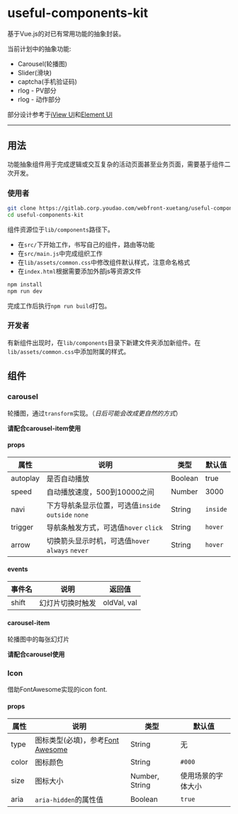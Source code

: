 # useful-components-kit

基于Vue.js的对已有常用功能的抽象封装。

当前计划中的抽象功能:

- Carousel(轮播图)
- Slider(滑块)
- captcha(手机验证码)
- rlog - PV部分
- rlog - 动作部分

部分设计参考于[iView UI](https://github.com/iview/iview)和[Element UI](http://element.eleme.io/#/zh-CN)

---

## 用法

功能抽象组件用于完成逻辑或交互复杂的活动页面甚至业务页面，需要基于组件二次开发。

### 使用者

```bash
git clone https://gitlab.corp.youdao.com/webfront-xuetang/useful-components-kit.git
cd useful-components-kit
```

组件资源位于`lib/components`路径下。

- 在`src/`下开始工作，书写自己的组件，路由等功能
- 在`src/main.js`中完成组织工作
- 在`lib/assets/common.css`中修改组件默认样式，注意命名格式
- 在`index.html`根据需要添加外部js等资源文件

```bash
npm install
npm run dev
```

完成工作后执行`npm run build`打包。

### 开发者

有新组件出现时，在`lib/components`目录下新建文件夹添加新组件。在`lib/assets/common.css`中添加附属的样式。

## 组件

### carousel

轮播图，通过`transform`实现。（*日后可能会改成更自然的方式*）

**请配合carousel-item使用**

#### props

属性 | 说明 | 类型 | 默认值
----|-----|------|-----
autoplay|是否自动播放|Boolean|true
speed|自动播放速度，500到10000之间|Number|3000
navi|下方导航条显示位置，可选值`inside` `outside` `none`|String|`inside`
trigger|导航条触发方式，可选值`hover` `click`|String|`hover`
arrow|切换箭头显示时机，可选值`hover` `always` `never`|String|`hover`

#### events

事件名|说明|返回值
-----|----|----
shift|幻灯片切换时触发|oldVal, val

#### carousel-item

轮播图中的每张幻灯片

**请配合carousel使用**

### Icon

借助FontAwesome实现的icon font.

#### props

属性 | 说明 | 类型 | 默认值
----|-----|------|-----
type|图标类型(必填)，参考[Font Awesome](http://fontawesome.io/icons/)|String|无
color|图标颜色|String|`#000`
size|图标大小|Number, String|使用场景的字体大小
aria|`aria-hidden`的属性值|Boolean|`true`
